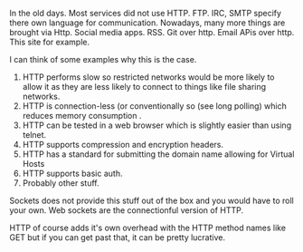 In the old days. Most services did not use HTTP. FTP. IRC, SMTP specify there own language for communication. Nowadays, many more things are brought via Http. Social media apps. RSS. Git over http. Email APis over http. This site for example.

I can think of some examples why this is the case.
<ol>
	<li>HTTP performs slow so restricted networks would be more likely to allow it as they are less likely to connect to things like file sharing networks.</li>
	<li>HTTP is connection-less (or conventionally so (see long polling) which reduces memory consumption .</li>
	<li>HTTP can be tested in a web browser which is slightly easier than using telnet.</li>
	<li>HTTP supports compression and encryption headers.</li>
	<li>HTTP has a standard for submitting the domain name allowing for Virtual Hosts</li>
	<li>HTTP supports basic auth.</li>
	<li>Probably other stuff.</li>
</ol>
Sockets does not provide this stuff out of the box and you would have to roll your own. Web sockets are the connectionful version of HTTP.

HTTP of course adds it's own overhead with the HTTP method names like GET but if you can get past that, it can be pretty lucrative.

